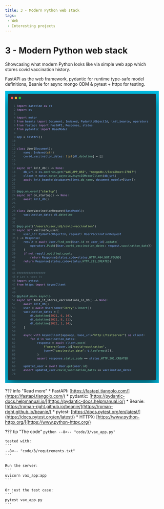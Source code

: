 ```yaml
---
title: 3 - Modern Python web stack
tags:
 - Web
 - Interesting projects
---
```

# 3 - Modern Python web stack

Showcasing what modern Python looks like via simple web app which stores covid vaccination history.

FastAPI as the web framework, pydantic for runtime type-safe model definitions, Beanie for async mongo ODM & pytest + httpx for testing.

![TODO](../img/3.png)

??? info "Read more"
    * FastAPI: [https://fastapi.tiangolo.com/](https://fastapi.tiangolo.com/)
    * pydantic: [https://pydantic-docs.helpmanual.io/](https://pydantic-docs.helpmanual.io/)
    * Beanie: [https://roman-right.github.io/beanie/](https://roman-right.github.io/beanie/)
    * pytest: [https://docs.pytest.org/en/latest/](https://docs.pytest.org/en/latest/)
    * HTTPX: [https://www.python-httpx.org/](https://www.python-httpx.org/)

??? tip "The code"
    ```python
    --8<-- "code/3/vax_app.py"
    ```
    
    tested with:
    ```
    --8<-- "code/3/requirements.txt"
    ```

    Run the server:
    ```
    uvicorn vax_app:app
    ```

    Or just the test case:
    ```
    pytest vax_app.py
    ```
    